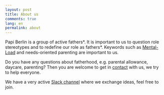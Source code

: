 ```yaml
---
layout: post
title: About us
comments: true
lang: en
permalink: about
---
```

Papi Berlin is a group of active fathers\*. It is important to us to question role stereotypes and to redefine our role as fathers\*. Keywords such as [Mental-Load](https://english.emmaclit.com/2017/05/20/you-shouldve-asked/) and needs-oriented parenting are important to us.

Do you have any questions about fatherhood, e.g. parental allowance, daycare, parenting? Then you are welcome to get in [contact](/contact) with us, we try to help everyone.

We have a very active [Slack channel](/pages/slack) where we exchange ideas, feel free to join.
